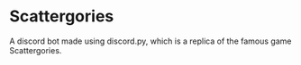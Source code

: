 # Scattergories
A discord bot made using discord.py, which is a replica of the famous game Scattergories.

